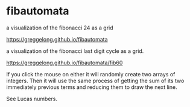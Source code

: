 # fibautomata


a visualization of the fibonacci 24 as a grid

https://greggelong.github.io/fibautomata


a visualization of the fibonacci last digit cycle as a grid.

https://greggelong.github.io/fibautomata/fib60



If you click the mouse on either it will randomly create two arrays of integers.  Then it will use the same process of  getting the sum of its two immediately previous terms and reducing them to draw the next line.

See Lucas numbers.